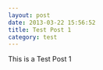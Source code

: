 ```yaml
---
layout: post
date: 2013-03-22 15:56:52
title: Test Post 1
category: test
---
```


This is a Test Post 1
